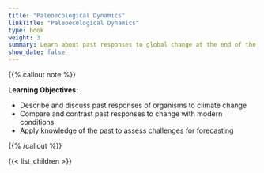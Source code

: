 ```yaml
---
title: "Paleoecological Dynamics"
linkTitle: "Paleoecological Dynamics"
type: book
weight: 3
summary: Learn about past responses to global change at the end of the last Ice Age
show_date: false
---
```


{{% callout note %}}

**Learning Objectives:**
* Describe and discuss past responses of organisms to climate change
* Compare and contrast past responses to change with modern conditions
* Apply knowledge of the past to assess challenges for forecasting

{{% /callout %}}

{{< list_children >}}
